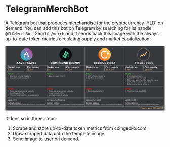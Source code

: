 # TelegramMerchBot


A Telegram bot that produces merchandise for the cryptocurrency 'YLD' on demand.
You can add this bot on Telegram by searching for its handle `@YLDMerchBot`.
Send it `/merch` and it sends back this image with the always up-to-date token
metrics circulating supply and market capitalization:

![Preview](https://github.com/al-matty/TelegramMerchBot/blob/main/currentMerch.png)

It does so in three steps:

1. Scrape and store up-to-date token metrics from coingecko.com.
2. Draw scraped data onto the template image.
3. Send image to user on demand.
